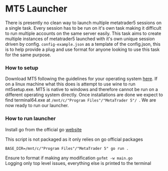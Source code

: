 # MT5 Launcher
There is presently no clean way to launch multiple metatrader5 sessions on a single task. Every session has to be run on it's own task making it difficult to run multiple accounts on the same server easily. This task aims to create multiple instances of metatrader5 launched with it's own unique session driven by config. `config-example.json` as a template of the config.json, this is to help provide a plug and use format for anyone looking to use this task for the same purpose.   

### How to setup   
Download MT5 following the guidelines for your operating system [here](https://www.metatrader5.com/en/download). If on a linux machine what this does is attempt to use wine to run mt5setup.exe. MT5 is native to windows and therefore cannot be run on a different operating system directly. Once installations are done we expect to find terminal64.exe at `/mnt/c/"Program Files"/"MetaTrader 5"/ `. We are now ready to run our launcher.

### How to run launcher   
Install go from the official go [website](https://go.dev/doc/install)   

This script is not packaged as it only relies on go official packages
```
BASE_DIR=/mnt/c/"Program Files"/"MetaTrader 5" go run .
```   
Ensure to format if making any modification `gofmt -w main.go`   
Logging only top level issues, everything else is printed to the terminal

